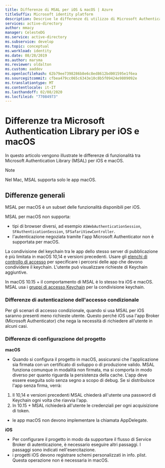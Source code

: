 ```yaml
---
title: Differenze di MSAL per iOS & macOS | Azure
titleSuffix: Microsoft identity platform
description: Descrive le differenze di utilizzo di Microsoft Authentication Library (MSAL) tra iOS e macOS.
services: active-directory
author: mmacy
manager: CelesteDG
ms.service: active-directory
ms.subservice: develop
ms.topic: conceptual
ms.workload: identity
ms.date: 08/28/2019
ms.author: marsma
ms.reviewer: oldalton
ms.custom: aaddev
ms.openlocfilehash: 62b79ee7398286b8e6c8ed8612bd001595e1f6ea
ms.sourcegitcommit: cfbea479cc065c6343e10c8b5f09424e9809092e
ms.translationtype: MT
ms.contentlocale: it-IT
ms.lasthandoff: 02/08/2020
ms.locfileid: "77084973"
---
```

# <a name="microsoft-authentication-library-for-ios-and-macos-differences"></a>Differenze tra Microsoft Authentication Library per iOS e macOS

In questo articolo vengono illustrate le differenze di funzionalità tra Microsoft Authentication Library (MSAL) per iOS e macOS.

> [!NOTE]
> Nel Mac, MSAL supporta solo le app macOS.

## <a name="general-differences"></a>Differenze generali

MSAL per macOS è un subset delle funzionalità disponibili per iOS.

MSAL per macOS non supporta:

- tipi di browser diversi, ad esempio `ASWebAuthenticationSession`, `SFAuthenticationSession`, `SFSafariViewController`.
- l'autenticazione negoziata tramite l'app Microsoft Authenticator non è supportata per macOS.

La condivisione del keychain tra le app dello stesso server di pubblicazione è più limitata in macOS 10,14 e versioni precedenti. Usare gli [elenchi di controllo di accesso](https://developer.apple.com/documentation/security/keychain_services/access_control_lists?language=objc) per specificare i percorsi delle app che devono condividere il keychain. L'utente può visualizzare richieste di Keychain aggiuntive.

In macOS 10.15 + il comportamento di MSAL è lo stesso tra iOS e macOS. MSAL usa i [gruppi di accesso Keychain](https://developer.apple.com/documentation/security/keychain_services/keychain_items/sharing_access_to_keychain_items_among_a_collection_of_apps?language=objc) per la condivisione keychain. 

### <a name="conditional-access-authentication-differences"></a>Differenze di autenticazione dell'accesso condizionale

Per gli scenari di accesso condizionale, quando si usa MSAL per iOS saranno presenti meno richieste utente. Questo perché iOS usa l'app Broker (Microsoft Authenticator) che nega la necessità di richiedere all'utente in alcuni casi.

### <a name="project-setup-differences"></a>Differenze di configurazione del progetto

**macOS**

- Quando si configura il progetto in macOS, assicurarsi che l'applicazione sia firmata con un certificato di sviluppo o di produzione valido. MSAL funziona comunque in modalità non firmata, ma si comporta in modo diverso per quanto riguarda la persistenza della cache. L'app deve essere eseguita solo senza segno a scopo di debug. Se si distribuisce l'app senza firma, verrà:
1. Il 10,14 e versioni precedenti MSAL chiederà all'utente una password di Keychain ogni volta che riavvia l'app.
2. In 10.15 + MSAL richiederà all'utente le credenziali per ogni acquisizione di token. 

- le app macOS non devono implementare la chiamata AppDelegate.

**iOS**

- Per configurare il progetto in modo da supportare il flusso di Service Broker di autenticazione, è necessario eseguire altri passaggi. I passaggi sono indicati nell'esercitazione.
- i progetti iOS devono registrare schemi personalizzati in info. plist. Questa operazione non è necessaria in macOS.
